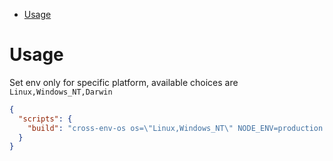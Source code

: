 <!-- START doctoc generated TOC please keep comment here to allow auto update -->
<!-- DON'T EDIT THIS SECTION, INSTEAD RE-RUN doctoc TO UPDATE -->

- [Usage](#usage)

<!-- END doctoc generated TOC please keep comment here to allow auto update -->

# Usage

Set env only for specific platform, available choices are
`Linux,Windows_NT,Darwin`

```json
{
  "scripts": {
    "build": "cross-env-os os=\"Linux,Windows_NT\" NODE_ENV=production webpack --config build/webpack.config.js"
  }
}
```
